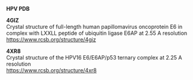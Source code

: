 **HPV PDB**

**4GIZ**  
Crystal structure of full-length human papillomavirus oncoprotein E6 in complex with LXXLL peptide of ubiquitin ligase E6AP at 2.55 A resolution  
https://www.rcsb.org/structure/4giz  

**4XR8**  
Crystal structure of the HPV16 E6/E6AP/p53 ternary complex at 2.25 A resolution  
https://www.rcsb.org/structure/4xr8  
